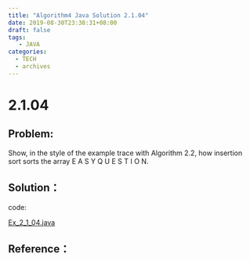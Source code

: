 ```yaml
---
title: "Algorithm4 Java Solution 2.1.04"
date: 2019-08-30T23:38:31+08:00
draft: false
tags:
   - JAVA
categories:
  - TECH
  - archives
---
```



# 2.1.04

## Problem:

Show, in the style of the example trace with Algorithm 2.2, how insertion sort sorts the array E A S Y Q U E S T I O N.

## Solution：

code:

[Ex_2_1_04.java](./Ex_2_1_04.java)


## Reference：


